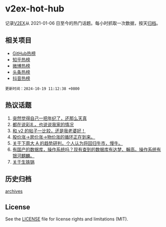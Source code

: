 # v2ex-hot-hub

 记录[V2EX](https://www.v2ex.com/)从 2021-01-06 日至今的热门话题。每小时抓取一次数据，按天[归档](archives)。
 
 ## 相关项目

- [GitHub热榜](https://github.com/it985/github-hot-hub)
- [知乎热榜](https://github.com/it985/zhihu-hot-hub)
- [微博热榜](https://github.com/it985/weibo-hot-hub)
- [头条热榜](https://github.com/it985/toutiao-hot-hub)
- [抖音热榜](https://github.com/it985/douyin-hot-hub)


 `更新时间：2024-10-19 11:12:38 +0800`

## 热议话题

1. [突然觉得自己一把年纪了，还那么天真](https://www.v2ex.com/t/1081477)
1. [都在说彩礼，也说说我家的情况](https://www.v2ex.com/t/1081528)
1. [和 v2 的帖子一比较，还是我老婆好！](https://www.v2ex.com/t/1081538)
1. [股价涨->房价涨->物价涨的循环正在到来。](https://www.v2ex.com/t/1081504)
1. [关于下周大 A 的趋势研判，个人认为将回归牛市，慢牛。](https://www.v2ex.com/t/1081545)
1. [有国产的数据库，操作系统吗？现有查到的数据库有达梦、翰高。操作系统有银河麒麟。](https://www.v2ex.com/t/1081439)
1. [关于生铁锅](https://www.v2ex.com/t/1081501)

## 历史归档

[archives](archives)

## License

See the [LICENSE](LICENSE) file for license rights and limitations (MIT).
